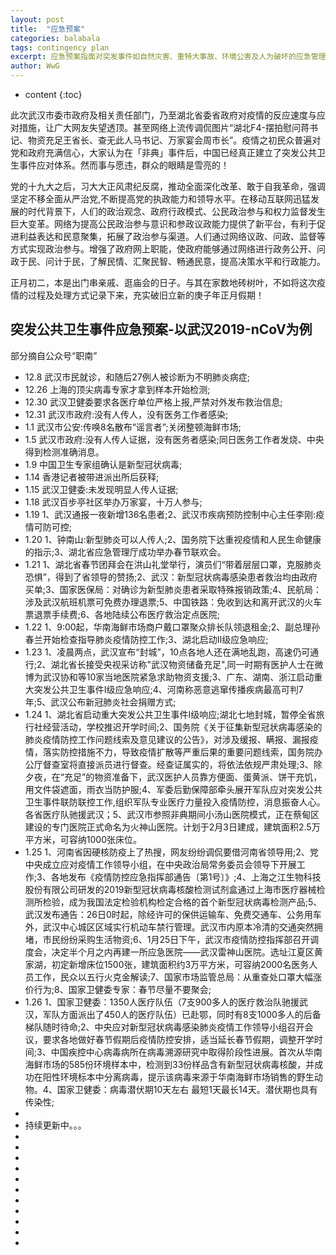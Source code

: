 ```yaml
---
layout: post
title:  "应急预案"
categories: balabala
tags: contingency plan
excerpt: 应急预案指面对突发事件如自然灾害、重特大事故、环境公害及人为破坏的应急管理、指挥、救援计划等。它一般应建立在综合防灾规划上。其几大重要子系统为：1、完善的应急组织管理指挥系统；2、强有力的应急工程救援保障体系；3、综合协调、应对自如的相互支持系统；4、充分备灾的保障供应体系；5、体现综合救援的应急队伍等。(查看详情)
author: WwG
---
```


* content
{:toc}


此次武汉市委市政府及相关责任部门，乃至湖北省委省政府对疫情的反应速度与应对措施，让广大网友失望透顶。甚至网络上流传调侃图片“湖北F4-摆拍慰问蒋书记、物资充足王省长、查无此人马书记、万家宴会周市长”。疫情之初民众普遍对党和政府充满信心，大家认为在「非典」事件后，中国已经真正建立了突发公共卫生事件应对体系。然而事与愿违，群众的眼睛是雪亮的！

党的十九大之后，习大大正风肃纪反腐，推动全面深化改革、敢于自我革命，强调坚定不移全面从严治党,不断提高党的执政能力和领导水平。在移动互联网迅猛发展的时代背景下，人们的政治观念、政府行政模式、公民政治参与和权力监督发生巨大变革。网络为提高公民政治参与意识和参政议政能力提供了新平台，有利于促进利益表达和民意聚集，拓展了政治参与渠道。人们通过网络议政、问政、监督等方式实现政治参与。增强了政府网上职能，使政府能够通过网络进行政务公开、问政于民、问计于民，了解民情、汇聚民智、畅通民意，提高决策水平和行政能力。


正月初二，本是出门串亲戚、逛庙会的日子。与其在家数地砖树叶，不如将这次疫情的过程及处理方式记录下来，充实破旧立新的庚子年正月假期！

## 突发公共卫生事件应急预案-以武汉2019-nCoV为例
部分摘自公众号“职南”
*  12.8  武汉市民就诊，和随后27例人被诊断为不明肺炎病症;
*  12.26  上海的顶尖病毒专家才拿到样本开始检测;
*  12.30  武汉卫健委要求各医疗单位严格上报,严禁对外发布救治信息;
*  12.31  武汉市政府:没有人传人，没有医务工作者感染;
*  1.1  武汉市公安:传唤8名散布“谣言者”;关闭整顿海鲜市场;
*  1.5  武汉市政府:没有人传人证据，没有医务者感染;同日医务工作者发烧、中央得到检测准确消息。
*  1.9  中国卫生专家组确认是新型冠状病毒;
*  1.14  香港记者被带进派出所后获释;
*  1.15  武汉卫健委:未发现明显人传人证据;
*  1.18  武汉百步亭社区举办万家宴，十万人参与;
*  1.19  1、武汉通报一夜新增136名患者;2、武汉市疾病预防控制中心主任李刚:疫情可防可控;
*  1.20  1、钟南山:新型肺炎可以人传人;2、国务院下达重视疫情和人民生命健康的指示;3、湖北省应急管理厅成功举办春节联欢会。
*  1.21  1、湖北省春节团拜会在洪山礼堂举行，演员们“带着层层口罩，克服肺炎恐惧”，得到了省领导的赞扬;2、武汉：新型冠状病毒感染患者救治均由政府买单;3、国家医保局：对确诊为新型肺炎患者采取特殊报销政策;4、民航局：涉及武汉航班机票可免费办理退票;5、中国铁路：免收到达和离开武汉的火车票退票手续费;6、各地陆续公布医疗救治定点医院;
*  1.22  1、9:00起，华南海鲜市场商户戴口罩聚众排长队领退租金;2、副总理孙春兰开始检查指导肺炎疫情防控工作;3、湖北启动II级应急响应;
*  1.23  1、凌晨两点，武汉宣布“封城”，10点各地人还在满地乱跑，高速仍可通行;2、湖北省长接受央视采访称"武汉物资储备充足",同一时期有医护人士在微博为武汉协和等10家当地医院紧急求助物资支援;3、广东、湖南、浙江启动重大突发公共卫生事件I级应急响应;4、河南称恶意逃窜传播疾病最高可判7年;5、武汉公布新冠肺炎社会捐赠方式;
*  1.24  1、湖北省启动重大突发公共卫生事件Ⅰ级响应;湖北七地封城，暂停全省旅行社经营活动，学校推迟开学时间;2、国务院《关于征集新型冠状病毒感染的肺炎疫情防控工作问题线索及意见建议的公告》，对涉及缓报、瞒报、漏报疫情，落实防控措施不力，导致疫情扩散等严重后果的重要问题线索，国务院办公厅督查室将直接派员进行督查。经查证属实的，将依法依规严肃处理;3、除夕夜，在“充足”的物资准备下，武汉医护人员靠方便面、蛋黄派、饼干充饥，用文件袋遮面，雨衣当防护服;4、军委后勤保障部牵头展开军队应对突发公共卫生事件联防联控工作,组织军队专业医疗力量投入疫情防控，消息振奋人心。各省医疗队驰援武汉；5、武汉市参照非典期间小汤山医院模式，正在蔡甸区建设的专门医院正式命名为火神山医院。计划于2月3日建成，建筑面积2.5万平方米，可容纳1000张床位。
*  1.25  1、河南省因硬核防疫上了热搜，网友纷纷调侃要借河南省领导用;2、党中央成立应对疫情工作领导小组，在中央政治局常务委员会领导下开展工作;3、各地发布《疫情防控应急指挥部通告〔第1号〕》;4、上海之江生物科技股份有限公司研发的2019新型冠状病毒核酸检测试剂盒通过上海市医疗器械检测所检验，成为我国法定检验机构检定合格的首个新型冠状病毒检测产品;5、武汉发布通告：26日0时起，除经许可的保供运输车、免费交通车、公务用车外，武汉中心城区区域实行机动车禁行管理。武汉市内原本冷清的交通突然拥堵，市民纷纷采购生活物资;6、1月25日下午，武汉市疫情防控指挥部召开调度会，决定半个月之内再建一所应急医院——武汉雷神山医院。选址江夏区黄家湖，初定新增床位1500张，建筑面积约3万平方米，可容纳2000名医务人员工作，民众以五行火克金解读;7、国家市场监管总局：从重查处口罩大幅涨价行为;8、国家卫健委专家：春节尽量不要聚会;
*  1.26  1、国家卫健委：1350人医疗队伍（7支900多人的医疗救治队驰援武汉，军队方面派出了450人的医疗队伍）已赴鄂，同时有8支1000多人的后备梯队随时待命;2、中央应对新型冠状病毒感染肺炎疫情工作领导小组召开会议，要求各地做好春节假期后疫情防控安排，适当延长春节假期，调整开学时间;3、中国疾控中心病毒病所在病毒溯源研究中取得阶段性进展。首次从华南海鲜市场的585份环境样本中，检测到33份样品含有新型冠状病毒核酸，并成功在阳性环境标本中分离病毒，提示该病毒来源于华南海鲜市场销售的野生动物。4、国家卫健委：病毒潜伏期10天左右 最短1天最长14天。潜伏期也具有传染性;
*  
*  持续更新中。。。
*  
*  
*  
*  
*  
*  
*  
*  
*  
*  
*  
